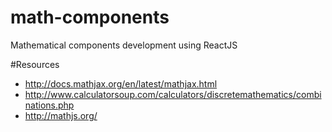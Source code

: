# math-components
Mathematical components development using ReactJS

#Resources

- http://docs.mathjax.org/en/latest/mathjax.html
- http://www.calculatorsoup.com/calculators/discretemathematics/combinations.php
- http://mathjs.org/
